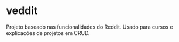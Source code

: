# veddit
Projeto baseado nas funcionalidades do Reddit. Usado para cursos e explicações de projetos em CRUD. 
